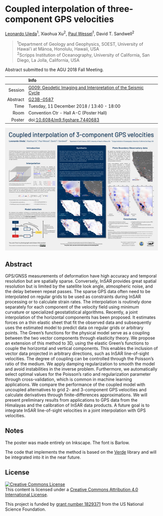 # Coupled interpolation of three-component GPS velocities

[Leonardo Uieda](http://leouieda.com/)<sup>1</sup>,
Xiaohua Xu<sup>2</sup>,
[Paul Wessel](http://www.soest.hawaii.edu/wessel/)<sup>1</sup>,
David T. Sandwell<sup>2</sup>

> <sup>1</sup>Department of Geology and Geophysics, SOEST, University of Hawai'i at Mānoa, Honolulu, Hawaii, USA<br>
> <sup>2</sup>Scripps Institution of Oceanography, University of California, San Diego, La Jolla, California, USA

Abstract submitted to the AGU 2018 Fall Meeting.

|    |Info|
|---:|:---|
|Session|[G009: Geodetic Imaging and Interpretation of the Seismic Cycle](https://agu.confex.com/agu/fm18/preliminaryview.cgi/Session46431)|
|Abstract|[G23B-0587](https://agu.confex.com/agu/fm18/meetingapp.cgi/Paper/428114)|
|Time|Tuesday, 11 December 2018 / 13:40 - 18:00|
|Room|Convention Ctr - Hall A-C (Poster Hall)|
|Poster|doi:[10.6084/m9.figshare.7440683](https://doi.org/10.6084/m9.figshare.7440683)|

![A low resolution preview of the poster](poster.jpg)


## Abstract

GPS/GNSS measurements of deformation have high accuracy and temporal resolution but are
spatially sparse. Conversely, InSAR provides great spatial resolution but is limited by
the satellite look angle, atmospheric noise, and the delay between repeat passes. The
sparse GPS data often need to be interpolated on regular grids to be used as constraints
during InSAR processing or to calculate strain rates. The interpolation is routinely
done separately for each component of the velocity field using minimum curvature or
specialized geostatistical algorithms. Recently, a joint interpolation of the horizontal
components has been proposed. It estimates forces on a thin elastic sheet that fit the
observed data and subsequently uses the estimated model to predict data on regular grids
or arbitrary points. The Green’s functions for the physical model serve as a coupling
between the two vector components through elasticity theory. We propose an extension of
this method to 3D, using the elastic Green’s functions to couple the horizontal and
vertical components. This enables the inclusion of vector data projected in arbitrary
directions, such as InSAR line-of-sight velocities. The degree of coupling can be
controlled through the Poisson’s ratio of the medium. We apply damping regularization to
smooth the model and avoid instabilities in the inverse problem. Furthermore, we
automatically select optimal values for the Poisson’s ratio and regularization parameter
through cross-validation, which is common in machine learning applications. We compare
the performance of the coupled model with uncoupled alternatives to grid 2- and
3-component GPS velocities and calculate derivatives through finite-differences
approximations. We will present preliminary results from applications to GPS data from
the Himalayas and the calibration of InSAR data products. A future goal is to integrate
InSAR line-of-sight velocities in a joint interpolation with GPS velocities.

## Notes

The poster was made entirely on Inkscape. The font is Barlow.

The code that implements the method is based on the 
[Verde](http://www.fatiando.org/verde/latest/) library and will be integrated into it
in the near future.

## License

<a rel="license" href="http://creativecommons.org/licenses/by/4.0/"><img
alt="Creative Commons License" style="border-width:0"
src="https://i.creativecommons.org/l/by/4.0/88x31.png" /></a><br>
This content is licensed under a <a rel="license"
href="http://creativecommons.org/licenses/by/4.0/">Creative Commons Attribution
4.0 International License</a>.

This project is funded by [grant number 1829371](http://www.nsf.gov/awardsearch/showAward?AWD_ID=1829371)
from the US National Science Foundation.
